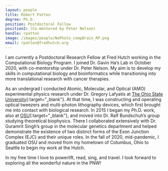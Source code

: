 ```yaml
---
layout: people
title: Robert Patton
degree: Ph.D.
position: Postdoctoral Fellow
position2: (Co-mentored by Peter Nelson)
handle: rpatton
image: /images/people/NoPhoto_compBrain_RP.png
email: rpatton@fredhutch.org
---
```


I am currently a Postdoctoral Research Fellow at Fred Hutch working in the Computational Biology Program. I joined Dr. Gavin Ha’s Lab in October 2020, with co-mentorship under Dr. Peter Nelson. My aim is to develop my skills in computational biology and bioinformatics while transitioning into more translational research with cancer therapies.

As an undergrad I conducted Atomic, Molecular, and Optical (AMO) experimental physics research under Dr. Gregory Lafyatis at [The Ohio State University](https://www.osu.edu/){:target="_blank"}. At that time, I was constructing and operating optical tweezers and multi-photon lithography devices, which first brought me into contact with biological research. In 2015 I began my Ph.D. work, also at [OSU](https://www.osu.edu/){:target="_blank"}, and moved into Dr. Ralf Bundschuh’s group studying theoretical biophysics. There I collaborated extensively with Dr. Guramrit Singh’s group in the molecular genetics department and helped demonstrate the existence of two distinct forms of the Exon Junction Complex (EJC) and their unique roles. In the fall of 2020, mid-pandemic, I graduated OSU and moved from my hometown of Columbus, Ohio to Seattle to begin my work at the Hutch.

In my free time I love to powerlift, read, sing, and travel. I look forward to exploring all the wonderful nature in the PNW!
